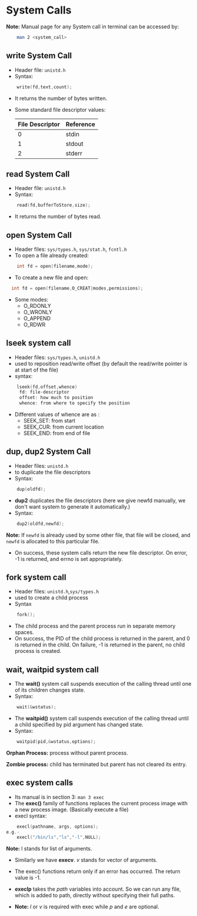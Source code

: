 # System Calls

**Note:** Manual page for any System call in terminal can be accessed by:
```BASH
	man 2 <system_call>
```

## write System Call
* Header file: ```unistd.h```
* Syntax:
```C
    write(fd,text,count);
```
* It returns the number of bytes written.

* Some standard file descriptor values:

    | File Descriptor | Reference |
    | --------------- | ----------|
    |   0             | stdin     |
    |   1             | stdout    |
    |   2             | stderr    |

## read System Call
* Header file: ```unistd.h```
* Syntax:
```C
    read(fd,bufferToStore,size);
```
* It returns the number of bytes read.


## open System Call
* Header files: ```sys/types.h```, ```sys/stat.h```, ```fcntl.h```
* To open a file already created:
```C
    int fd = open(filename,mode);
```
* To create a new file and open:
```C
  int fd = open(filename,O_CREAT|modes,permissions);
```
* Some modes:
    * O_RDONLY
    * O_WRONLY
    * O_APPEND
    * O_RDWR


## lseek system call
* Header files: ```sys/types.h```, ```unistd.h```
* used to reposition read/write offset (by default the read/write pointer is at start of the file)
* syntax:
```C
    lseek(fd,offset,whence)
     fd: file-descriptor
     offset: how much to position
     whence: from where to specify the position
```

* Different values of whence are as :
    * SEEK_SET: from start
    * SEEK_CUR: from current location
    * SEEK_END: from end of file


## dup, dup2 System Call

* Header files: ```unistd.h```
* to duplicate the file descriptors
* Syntax:
```C
    dup(oldfd);
```
* **dup2** duplicates the file descriptors (here we give newfd manually, we don't want system to generate it automatically.)
* Syntax:
```C
    dup2(oldfd,newfd);
```
**Note:** If ```newfd``` is already used by some other file, that file will be closed, and ```newfd``` is allocated to
this particular file.

* On  success, these system calls return the new file descriptor.  On error, -1 is returned, and errno is set appropriately.

## fork system call
* Header files: ```unistd.h```,```sys/types.h```
* used to create a child process
* Syntax
```C
    fork();
```
* The  child  process  and the parent process run in separate memory spaces.
* On  success, the PID of the child process is returned in the parent, and 0 is returned in the child. On failure, -1 is returned in  the  parent, no child process is created.

## wait, waitpid system call
* The  **wait()** system call suspends execution of the calling thread until one of its children changes state.
* Syntax:
```C
    wait(&wstatus);
```
* The **waitpid()** system call suspends execution of the calling thread until a child specified by pid argument has changed state.
* Syntax:
```C
    waitpid(pid,&wstatus,options);
```
**Orphan Process:** process without parent process.

**Zombie process:** child has terminated but parent has not cleared its entry.

## exec system calls
* Its manual is in section 3: 
```man 3 exec```
* The  **exec()**  family of functions replaces the current process image with a new process image. (Basically execute a file)
* execl syntax:
```C
    execl(pathname, args, options);
e.g.-
    execl("/bin/ls","ls","-l",NULL);
```
**Note:** l stands for list of arguments.

* Similarly we have **execv**. *v* stands for vector of arguments.

* The  exec()  functions  return  only if an error has occurred.  The return value is -1.
* **execlp** takes the *path* variables
into account. So we can run any file, which is added to path, directly without specifying their full paths.
* **Note:** *l* or *v* is required with exec while *p* and *e* are optional.





